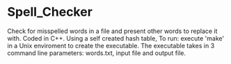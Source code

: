 # Spell_Checker
Check for misspelled words in a file and present other words to replace it with. Coded in C++.
Using a self created hash table,
To run: execute 'make' in a Unix enviroment to create the executable. The executable takes in 3 command line parameters: words.txt, input file and output file.
